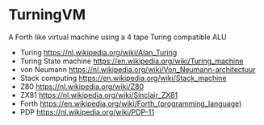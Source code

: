 # TurningVM
A Forth like virtual machine using a 4 tape Turing compatible ALU

- Turing https://nl.wikipedia.org/wiki/Alan_Turing
- Turing State machine https://en.wikipedia.org/wiki/Turing_machine
- von Neumann https://nl.wikipedia.org/wiki/Von_Neumann-architectuur
- Stack computing https://en.wikipedia.org/wiki/Stack_machine
- Z80 https://nl.wikipedia.org/wiki/Z80
- ZX81 https://nl.wikipedia.org/wiki/Sinclair_ZX81
- Forth https://en.wikipedia.org/wiki/Forth_(programming_language)
- PDP https://nl.wikipedia.org/wiki/PDP-11
